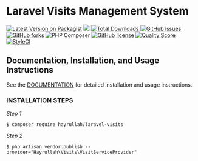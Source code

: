 # Laravel Visits Management System 


[![Latest Version on Packagist](https://img.shields.io/packagist/v/hayrullah/laravel-visits.svg?style=flat-square)](https://packagist.org/packages/hayrullah/laravel-visits)
![](https://github.com/hayrullah/laravel-visits/workflows/Run%20Tests/badge.svg?branch=master)
[![Total Downloads](https://img.shields.io/packagist/dt/hayrullah/laravel-visits.svg?style=flat-square)](https://packagist.org/packages/hayrullah/laravel-visits)
[![GitHub issues](https://img.shields.io/github/issues/zaherkhirullah/laravel-visits)](https://github.com/zaherkhirullah/laravel-visits/issues)
[![GitHub forks](https://img.shields.io/github/forks/zaherkhirullah/laravel-visits)](https://github.com/zaherkhirullah/laravel-visits/network)
![PHP Composer](https://github.com/zaherkhirullah/laravel-visits/workflows/PHP%20Composer/badge.svg?branch=master)
[![GitHub license](https://img.shields.io/github/license/zaherkhirullah/laravel-visits)](https://github.com/zaherkhirullah/laravel-visits)
[![Quality Score](https://img.shields.io/scrutinizer/g/zaherkhirullah/laravel-visits.svg?style=flat-square)](https://scrutinizer-ci.com/g/zaherkhirullah/laravel-visits)
[![StyleCI](https://styleci.io/repos/253813301/shield)](https://styleci.io/repos/253813301)

### 

<article> </article>


## Documentation, Installation, and Usage Instructions

See the [DOCUMENTATION](https://packagist.org/packages/hayrullah/laravel-visits) for detailed installation and usage instructions.

### INSTALLATION STEPS

<i> Step 1 </i>

```
$ composer require hayrullah/laravel-visits
 ```

<i> Step 2 </i>

```
$ php artisan vendor:publish --provider="Hayrullah\Visits\VisitServiceProvider" 
``` 
